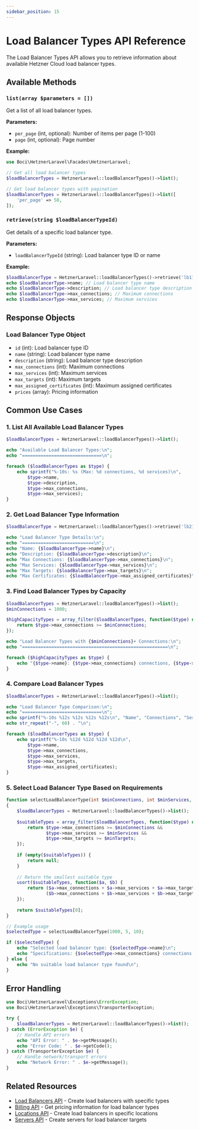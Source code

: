 ```yaml
---
sidebar_position: 15
---
```


# Load Balancer Types API Reference

The Load Balancer Types API allows you to retrieve information about available Hetzner Cloud load balancer types.

## Available Methods

### `list(array $parameters = [])`

Get a list of all load balancer types.

**Parameters:**
- `per_page` (int, optional): Number of items per page (1-100)
- `page` (int, optional): Page number

**Example:**
```php
use Boci\HetznerLaravel\Facades\HetznerLaravel;

// Get all load balancer types
$loadBalancerTypes = HetznerLaravel::loadBalancerTypes()->list();

// Get load balancer types with pagination
$loadBalancerTypes = HetznerLaravel::loadBalancerTypes()->list([
    'per_page' => 50,
]);
```

### `retrieve(string $loadBalancerTypeId)`

Get details of a specific load balancer type.

**Parameters:**
- `loadBalancerTypeId` (string): Load balancer type ID or name

**Example:**
```php
$loadBalancerType = HetznerLaravel::loadBalancerTypes()->retrieve('lb11');
echo $loadBalancerType->name; // Load balancer type name
echo $loadBalancerType->description; // Load balancer type description
echo $loadBalancerType->max_connections; // Maximum connections
echo $loadBalancerType->max_services; // Maximum services
```

## Response Objects

### Load Balancer Type Object
- `id` (int): Load balancer type ID
- `name` (string): Load balancer type name
- `description` (string): Load balancer type description
- `max_connections` (int): Maximum connections
- `max_services` (int): Maximum services
- `max_targets` (int): Maximum targets
- `max_assigned_certificates` (int): Maximum assigned certificates
- `prices` (array): Pricing information

## Common Use Cases

### 1. List All Available Load Balancer Types

```php
$loadBalancerTypes = HetznerLaravel::loadBalancerTypes()->list();

echo "Available Load Balancer Types:\n";
echo "==============================\n";

foreach ($loadBalancerTypes as $type) {
    echo sprintf("%-10s: %s (Max: %d connections, %d services)\n", 
        $type->name, 
        $type->description, 
        $type->max_connections, 
        $type->max_services);
}
```

### 2. Get Load Balancer Type Information

```php
$loadBalancerType = HetznerLaravel::loadBalancerTypes()->retrieve('lb21');

echo "Load Balancer Type Details:\n";
echo "===========================\n";
echo "Name: {$loadBalancerType->name}\n";
echo "Description: {$loadBalancerType->description}\n";
echo "Max Connections: {$loadBalancerType->max_connections}\n";
echo "Max Services: {$loadBalancerType->max_services}\n";
echo "Max Targets: {$loadBalancerType->max_targets}\n";
echo "Max Certificates: {$loadBalancerType->max_assigned_certificates}\n";
```

### 3. Find Load Balancer Types by Capacity

```php
$loadBalancerTypes = HetznerLaravel::loadBalancerTypes()->list();
$minConnections = 1000;

$highCapacityTypes = array_filter($loadBalancerTypes, function($type) use ($minConnections) {
    return $type->max_connections >= $minConnections;
});

echo "Load Balancer Types with {$minConnections}+ Connections:\n";
echo "=======================================================\n";

foreach ($highCapacityTypes as $type) {
    echo "{$type->name}: {$type->max_connections} connections, {$type->max_services} services\n";
}
```

### 4. Compare Load Balancer Types

```php
$loadBalancerTypes = HetznerLaravel::loadBalancerTypes()->list();

echo "Load Balancer Type Comparison:\n";
echo "==============================\n";
echo sprintf("%-10s %12s %12s %12s %12s\n", "Name", "Connections", "Services", "Targets", "Certificates");
echo str_repeat("-", 60) . "\n";

foreach ($loadBalancerTypes as $type) {
    echo sprintf("%-10s %12d %12d %12d %12d\n", 
        $type->name, 
        $type->max_connections, 
        $type->max_services, 
        $type->max_targets, 
        $type->max_assigned_certificates);
}
```

### 5. Select Load Balancer Type Based on Requirements

```php
function selectLoadBalancerType(int $minConnections, int $minServices, int $minTargets): ?object
{
    $loadBalancerTypes = HetznerLaravel::loadBalancerTypes()->list();
    
    $suitableTypes = array_filter($loadBalancerTypes, function($type) use ($minConnections, $minServices, $minTargets) {
        return $type->max_connections >= $minConnections && 
               $type->max_services >= $minServices && 
               $type->max_targets >= $minTargets;
    });
    
    if (empty($suitableTypes)) {
        return null;
    }
    
    // Return the smallest suitable type
    usort($suitableTypes, function($a, $b) {
        return ($a->max_connections + $a->max_services + $a->max_targets) <=> 
               ($b->max_connections + $b->max_services + $b->max_targets);
    });
    
    return $suitableTypes[0];
}

// Example usage
$selectedType = selectLoadBalancerType(1000, 5, 10);

if ($selectedType) {
    echo "Selected load balancer type: {$selectedType->name}\n";
    echo "Specifications: {$selectedType->max_connections} connections, {$selectedType->max_services} services, {$selectedType->max_targets} targets\n";
} else {
    echo "No suitable load balancer type found\n";
}
```

## Error Handling

```php
use Boci\HetznerLaravel\Exceptions\ErrorException;
use Boci\HetznerLaravel\Exceptions\TransporterException;

try {
    $loadBalancerTypes = HetznerLaravel::loadBalancerTypes()->list();
} catch (ErrorException $e) {
    // Handle API errors
    echo "API Error: " . $e->getMessage();
    echo "Error Code: " . $e->getCode();
} catch (TransporterException $e) {
    // Handle network/transport errors
    echo "Network Error: " . $e->getMessage();
}
```

## Related Resources

- [Load Balancers API](./load-balancers) - Create load balancers with specific types
- [Billing API](./billing) - Get pricing information for load balancer types
- [Locations API](./locations) - Create load balancers in specific locations
- [Servers API](./servers) - Create servers for load balancer targets
